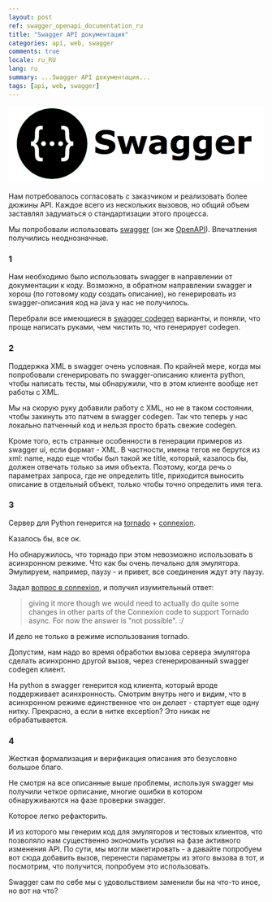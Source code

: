 ```yaml
---
layout: post
ref: swagger_openapi_documentation_ru
title: "Swagger API документация"
categories: api, web, swagger
comments: true
locale: ru_RU
lang: ru
summary: ...Swagger API документация...
tags: [api, web, swagger]
---
```


![](/images/swagger.png)

Нам потребовалось согласовать с заказчиком и реализовать более дюжины API.
Каждое всего из нескольких вызовов, но общий объем заставлял задуматься о стандартизации этого процесса.

Мы попробовали использовать [swagger](http://swagger.io) (он же [OpenAPI](http://swagger.io/specification/)).
Впечатления получились неоднозначные.

### 1
Нам необходимо было использовать swagger в направлении от документации к коду. Возможно, в обратном направлении
swagger и хорош (по готовому коду создать описание), но генерировать из swagger-описания код на java у нас не получилось.

Перебрали все имеющиеся в [swagger codegen](http://swagger.io/swagger-codegen/) варианты, и поняли, что проще написать
руками, чем чистить то, что генерирует codegen.

### 2
Поддержка XML в swagger очень условная. По крайней мере, когда мы попробовали сгенерировать по swagger-описанию
клиента python, чтобы написать тесты, мы обнаружили, что в этом клиенте вообще нет работы с XML.

Мы на скорую руку добавили работу с XML, но не в таком состоянии, чтобы закинуть это патчем в
swagger codegen.
Так что теперь у нас локально патченный код и нельзя просто брать свежие codegen.

Кроме того, есть странные особенности в генерации примеров из swagger ui, если формат - XML.
В частности, имена тегов не берутся из xml: name, надо еще чтобы был такой же title, который, казалось бы,
должен отвечать только за имя объекта. Поэтому, когда речь о параметрах запроса, где не определить title,
приходится выносить описание в отдельный объект, только чтобы точно определить имя тега.

### 3
Сервер для Python генерится на [tornado](http://www.tornadoweb.org/en/stable/) +
[connexion](https://pypi.python.org/pypi/connexion).

Казалось бы, все ок.

Но обнаружилось, что торнадо при этом невозможно использовать в асинхронном режиме.
Что как бы очень печально для эмулятора. Эмулируем, например, паузу - и привет, все соединения ждут эту паузу.

Задал [вопрос в connexion](http://stackoverflow.com/questions/39172530/async-in-connexion-swagger-codegen-python-server-using-tornado/40628331#40628331),
и получил изумительный ответ:
> giving it more though we would need to actually do quite some changes in other parts of the Connexion code to
support Tornado async. For now the answer is "not possible". :/

И дело не только в режиме использования tornado.

Допустим, нам надо во время обработки вызова сервера эмулятора сделать асинхронно другой вызов, через
сгенерированный swagger codegen клиент.

На python в swagger генерится код клиента, который вроде поддерживает асинхронность.
Смотрим внутрь него и видим, что в асинхронном режиме единственное что он делает - стартует еще одну нитку.
Прекрасно, а если в нитке exception? Это никак не обрабатывается.

### 4
Жесткая формализация и верификация описания это безусловно большое благо.

Не смотря на все описанные выше проблемы, используя swagger мы получили четкое орписание, многие ошибки в котором
обнаруживаются на фазе проверки swagger.

Которое легко рефакторить.

И из которого мы генерим код для эмуляторов и тестовых клиентов, что позволяло нам существенно экономить усилия на фазе
активного изменения API.
По сути, мы могли макетировать - а давайте попробуем вот сюда добавить вызов, перенести параметры из этого вызова в тот,
и посмотрим, что получится, попробуем это использовать.

Swagger сам по себе мы с удовольствием заменили бы на что-то иное, но вот на что?


